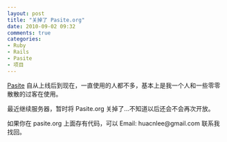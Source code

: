 ```yaml
---
layout: post
title: "关掉了 Pasite.org"
date: 2010-09-02 09:32
comments: true
categories: 
- Ruby
- Rails
- Pasite
- 项目
---
```

<p><a href="http://pasite.org" target="_blank">Pasite</a> 自从上线后到现在，一直使用的人都不多，基本上是我一个人和一些零零散散的过客在使用。</p>
<p>最近继续服务器，暂时将 Pasite.org 关掉了...不知道以后还会不会再次开放。</p>
<p>如果你在 pasite.org 上面存有代码，可以 Email: huacnlee@gmail.com 联系我找回。</p>
<p>&nbsp;</p>

